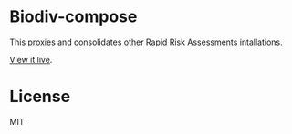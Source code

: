 # Biodiv-compose

This proxies and consolidates other Rapid Risk Assessments intallations.

[View it live](http://biodiversity.space/).

# License

MIT

